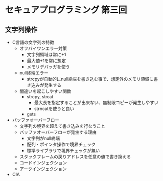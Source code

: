 # セキュアプログラミング 第三回

## 文字列操作

* C言語の文字列の特徴
  * オフバイワンエラー対策
    * 文字列領域は常に+1
    * 最大値+1を常に想定
    * メモリデバッガを使う
  * null終端エラー
    * strcpyが自動的にnull終端を書き込む事で、想定外のメモリ領域に書き込みが発生する
  * 間違いを起こしやすい関数
    * strcpy, strcat
      * 最大長を指定することが出来ない、無制限コピーが発生しやすい
      * strncatを使うと良い
    * gets
* バッファオーバーフロー
  * 文字列の境界を超えて書き込みを行なうこと
  * バッファオーバーフローが発生する理由
    * 文字列がnull終端
    * 配列・ポインタ操作で境界チェック
    * 標準ライブラリで境界チェックが無い
  * スタックフレームの戻りアドレスを任意の値で書き換える
  * コードインジェクション
  * アークインジェクション
* CIA